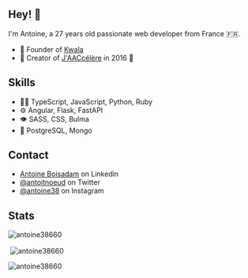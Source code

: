 ## Hey! 👋
I'm Antoine, a 27 years old passionate web developer from France 🇫🇷.

- 🐨 Founder of [Kwala](https://github.com/kwala-fr)
- 🚗 Creator of [J'AACcélère](https://www.jaaccelere.com/) in 2016 👴

## Skills
- 👨‍💻 TypeScript, JavaScript, Python, Ruby
- ⚙️ Angular, Flask, FastAPI
- 👁️ SASS, CSS, Bulma
- 💽 PostgreSQL, Mongo

## Contact
- [Antoine Boisadam](https://linkedin.com/in/antoineboisadam) on Linkedin
- [@antoitnoeud](https://twitter.com/antoitnoeud) on Twitter
- [@antoine38](https://www.instagram.com/antoine38) on Instagram

## Stats

<p align="left"> <img src="https://komarev.com/ghpvc/?username=antoine38660&label=Profile%20views&color=0e75b6&style=flat" alt="antoine38660" /> </p>

<p>&nbsp;<img align="center" src="https://github-readme-stats.vercel.app/api?username=antoine38660&show_icons=true&locale=en&count_private=true" alt="antoine38660" /></p>

<p><img align="center" src="https://github-readme-streak-stats.herokuapp.com/?user=antoine38660&" alt="antoine38660" /></p>
